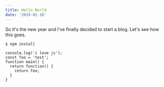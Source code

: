 ```yaml
---
title: Hello World
date: '2019-01-18'
---
```


So it's the new year and I've finally decided to start a blog. Let's see how this goes.

```
$ npm install
```

```js{showLineNumbers: true}
console.log('i love js');
const foo = 'test';
function main() {
  return function() {
    return foo; 
  }
}
```
